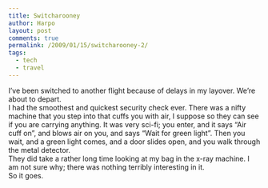 ```yaml
---
title: Switcharooney
author: Harpo
layout: post
comments: true
permalink: /2009/01/15/switcharooney-2/
tags:
  - tech
  - travel
---
```

I&#8217;ve been switched to another flight because of delays in my layover. We&#8217;re about to depart.  
I had the smoothest and quickest security check ever. There was a nifty machine that you step into that cuffs you with air, I suppose so they can see if you are carrying anything. It was very sci-fi; you enter, and it says &#8220;Air cuff on&#8221;, and blows air on you, and says &#8220;Wait for green light&#8221;. Then you wait, and a green light comes, and a door slides open, and you walk through the metal detector.  
They did take a rather long time looking at my bag in the x-ray machine. I am not sure why; there was nothing terribly interesting in it.  
So it goes.